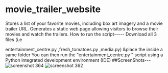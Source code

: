 # movie_trailer_website
Stores a list of your favorite movies, including box art imagery and a movie trailer URL.  Generates a static web page allowing visitors to browse their movies and watch the trailers.
How to run the script-----
Download all 3 files (i.e 

entertainment_centre.py	,fresh_tomatoes.py	,media.py) &place the inside a same folder
You can then run the "entertainment_centre.py " script using a Python integrated development environment (IDE)
##ScreenShots---
![screenshot 364](https://user-images.githubusercontent.com/23238432/43385769-3d3ed3e2-93ff-11e8-8465-b55c72927875.png)
![screenshot 362](https://user-images.githubusercontent.com/23238432/43385768-3cfab5d6-93ff-11e8-8ca0-eec0e23edbcd.png)


